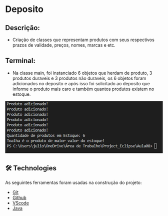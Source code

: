 # Deposito

## Descrição: 
- Criação de classes que representam produtos com seus respectivos prazos de validade, preços, nomes, marcas e etc.

## Terminal: 
- Na classe main, foi instanciado 6 objetos que herdam de produto, 3 produtos duraveis e 3 produtos não duraveis, os 6 objetos foram adicionados no deposito e após isso foi solicitado ao deposito que informe o produto mais caro e também quantos produtos existem no estoque.

![Alt Text](https://github.com/Julio-CSilva/Projetos_LP_II/blob/main/images/Screenshot_1.png)

## 🛠 Technologies

As seguintes ferramentas foram usadas na construção do projeto:

- [Git](https://git-scm.com)
- [Github](https://github.com)
- [VScode](https://code.visualstudio.com)
- [Java](https://www.java.com/pt-BR/)
